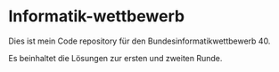# Informatik-wettbewerb

Dies ist mein Code repository für den Bundesinformatikwettbewerb 40.

Es beinhaltet die Lösungen zur ersten und zweiten Runde.
